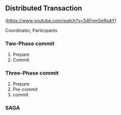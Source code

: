 ## Distributed Transaction
(https://www.youtube.com/watch?v=S4FnmSeRpAY)  

Coordinator, Participants
### Two-Phase commit
1. Prepare  
2. Commit  

### Three-Phase commit
1. Prepare
2. Pre-commit
3. commit

### SAGA 
<!--stackedit_data:
eyJoaXN0b3J5IjpbLTI2Mzc5OTA0MywtOTMyMDA3NTIsLTk4Mj
AyNzc5Nl19
-->